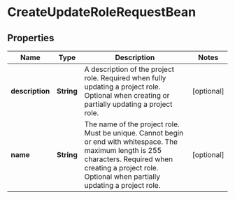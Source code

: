 

# CreateUpdateRoleRequestBean


## Properties

| Name | Type | Description | Notes |
|------------ | ------------- | ------------- | -------------|
|**description** | **String** | A description of the project role. Required when fully updating a project role. Optional when creating or partially updating a project role. |  [optional] |
|**name** | **String** | The name of the project role. Must be unique. Cannot begin or end with whitespace. The maximum length is 255 characters. Required when creating a project role. Optional when partially updating a project role. |  [optional] |



